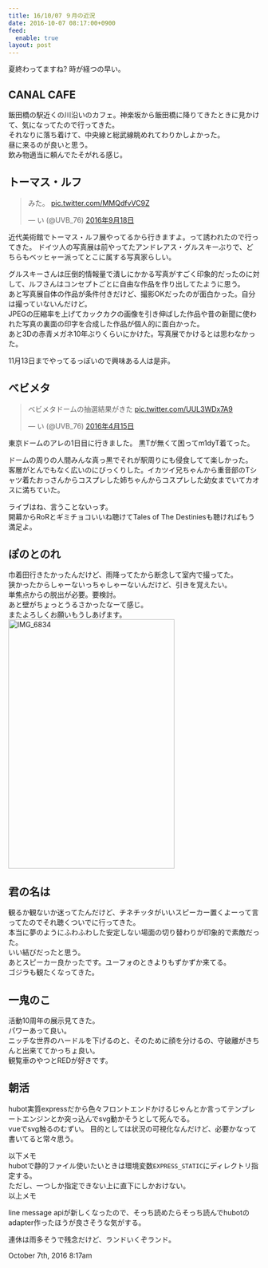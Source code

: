 ```yaml
---
title: 16/10/07 ９月の近況
date: 2016-10-07 08:17:00+0900
feed:
  enable: true
layout: post
---
```

<p>夏終わってますね? 時が経つの早い。</p>    <h2>CANAL CAFE</h2>    <p>      飯田橋の駅近くの川沿いのカフェ。神楽坂から飯田橋に降りてきたときに見かけて、気になってたので行ってきた。<br>      それなりに落ち着けて、中央線と総武線眺めれてわりかしよかった。<br>      昼に来るのが良いと思う。<br>      飲み物適当に頼んでたそがれる感じ。    </p>    <h2>トーマス・ルフ</h2>    <blockquote class="twitter-tweet" data-lang="ja">      <p lang="ja" dir="ltr">        みた。        <a href="https://t.co/MMQdfvVC9Z" target="_blank">pic.twitter.com/MMQdfvVC9Z</a>      </p>      — い (@UVB_76)      <a href="https://twitter.com/UVB_76/status/777369340089774081" target="_blank">2016年9月18日</a>    </blockquote>    <script async src="//platform.twitter.com/widgets.js" charset="utf-8"></script>    <p>      近代美術館でトーマス・ルフ展やってるから行きますよ。って誘われたので行ってきた。      ドイツ人の写真展は前やってたアンドレアス・グルスキーぶりで、どちらもベッヒャー派ってとこに属する写真家らしい。    </p>    <p>      グルスキーさんは圧倒的情報量で潰しにかかる写真がすごく印象的だったのに対して、ルフさんはコンセプトごとに自由な作品を作り出してたように思う。<br>      あと写真展自体の作品が条件付きだけど、撮影OKだったのが面白かった。自分は撮っていないんだけど。<br>      JPEGの圧縮率を上げてカックカクの画像を引き伸ばした作品や昔の新聞に使われた写真の裏面の印字を合成した作品が個人的に面白かった。<br>      あと3Dの赤青メガネ10年ぶりくらいにかけた。写真展でかけるとは思わなかった。    </p>    <p>11月13日までやってるっぽいので興味ある人は是非。</p>    <h2>ベビメタ</h2>    <blockquote class="twitter-tweet" data-lang="ja">      <p lang="ja" dir="ltr">        ベビメタドームの抽選結果がきた        <a href="https://t.co/UUL3WDx7A9" target="_blank">pic.twitter.com/UUL3WDx7A9</a>      </p>      — い (@UVB_76)      <a href="https://twitter.com/UVB_76/status/720914853230055424" target="_blank">2016年4月15日</a>    </blockquote>    <script async src="//platform.twitter.com/widgets.js" charset="utf-8"></script>    <p>      東京ドームのアレの1日目に行きました。 黒Tが無くて困ってm1dyT着てった。    </p>    <p>      ドームの周りの人間みんな真っ黒でそれが駅周りにも侵食してて楽しかった。<br>      客層がとんでもなく広いのにびっくりした。イカツイ兄ちゃんから重音部のTシャツ着たおっさんからコスプレした姉ちゃんからコスプレした幼女までいてカオスに満ちていた。    </p>    <p>      ライブはね、言うことないっす。<br>      開幕からRoRとギミチョコいいね聴けてTales of The      Destiniesも聴ければもう満足よ。    </p>    <h2>ぽのとのれ</h2>    <p>      巾着田行きたかったんだけど、雨降ってたから断念して室内で撮ってた。<br>      狭かったからしゃーないっちゃしゃーないんだけど、引きを覚えたい。<br>      単焦点からの脱出が必要。要検討。<br>      あと壁がちょっとうるさかったなーて感じ。<br>      またよろしくお願いもうしあげます。      <a data-flickr-embed="true" href="https://www.flickr.com/photos/56290428@N06/30044693062/in/dateposted/" title="IMG_6834" target="_blank"><img src="https://c7.staticflickr.com/6/5139/30044693062_3ec2492e2b.jpg" width="333" height="500" alt="IMG_6834"></a>      <script async src="//embedr.flickr.com/assets/client-code.js" charset="utf-8"></script>    </p>    <h2>君の名は</h2>    <p>      観るか観ないか迷ってたんだけど、チネチッタがいいスピーカー置くよーって言ってたのでそれ聴くついでに行ってきた。<br>      本当に夢のようにふわふわした安定しない場面の切り替わりが印象的で素敵だった。<br>      いい結びだったと思う。<br>      あとスピーカー良かったです。ユーフォのときよりもずかずか来てる。<br>      ゴジラも観たくなってきた。    </p>    <h2>一鬼のこ</h2>    <p>      活動10周年の展示見てきた。<br>      パワーあって良い。<br>      ニッチな世界のハードルを下げるのと、そのために顔を分けるの、守破離がきちんと出来ててかっちょ良い。<br>      観覧車のやつとREDが好きです。    </p>    <h2>朝活</h2>    <p>      hubot実質expressだから色々フロントエンドかけるじゃんとか言ってテンプレートエンジンとか突っ込んでsvg動かそうとして死んでる。<br>      vueでsvg触るのむずい。      目的としては状況の可視化なんだけど、必要かなって書いてると常々思う。    </p>    <p>      以下メモ<br>      hubotで静的ファイル使いたいときは環境変数<code>EXPRESS_STATIC</code>にディレクトリ指定する。<br>      ただし、一つしか指定できない上に直下にしかおけない。<br>      以上メモ    </p>    <p>      line message      apiが新しくなったので、そっち読めたらそっち読んでhubotのadapter作ったほうが良さそうな気がする。    </p>    <p>連休は雨多そうで残念だけど、ランドいくぞランド。</p>    <div id="footer">      <span id="timestamp"> October 7th, 2016 8:17am </span>    </div>
